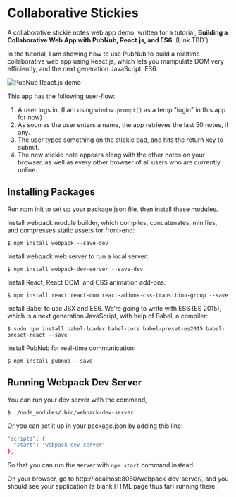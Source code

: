 # Collaborative Stickies

A collaborative stickie notes web app demo, written for a tutorial, **Building a Collaborative Web App with PubNub, React.js, and ES6**. (Link TBD`)

In the tutorial, I am showing how to use PubNub to build a realtime collaborative web app using React.js, which lets you manipulate DOM very efficiently, and the next generation JavaScript, ES6.



![PubNub React.js demo](https://www.pubnub.com/wp-content/uploads/2016/05/stickie-app.gif "PubNub React.js app demo")


This app has the following user-flow:

1. A user logs in. (I am using `window.prompt()` as a temp "login" in this app for now)
2. As soon as the user enters a name, the app retrieves the last 50 notes, if any.
3. The user types something on the stickie pad, and hits the return key to submit.
4. The new stickie note appears along with the other notes on your browser, as well as every other browser of all users who are currently online.


## Installing Packages

Run npm init to set up your package.json file, then install these modules.

Install webpack module builder, which compiles, concatenates, minifies, and compresses static assets for front-end:

`$ npm install webpack --save-dev`

Install webpack web server to run a local server:

`$ npm install webpack-dev-server --save-dev`

Install React, React DOM, and CSS animation add-ons:

`$ npm install react react-dom react-addons-css-transition-group --save`

Install Babel to use JSX and ES6. We’re going to write with ES6 (ES 2015), which is a next generation JavaScript, with help of Babel, a compiler:

`$ sudo npm install babel-loader babel-core babel-preset-es2015 babel-preset-react --save`

Install PubNub for real-time communication:

`$ npm install pubnub --save`


## Running Webpack Dev Server

You can run your dev server with the command, 

`$ ./node_modules/.bin/webpack-dev-server`

Or you can set it up in your package.json by adding this line:

```bash
"scripts": {
  "start": "webpack-dev-server"
},
```

So that you can run the server with `npm start` command instead.

On your browser, go to http://localhost:8080/webpack-dev-server/, and you should see your application (a blank HTML page thus far) running there.